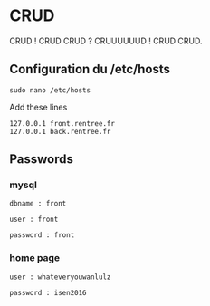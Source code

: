 # CRUD
CRUD ! CRUD CRUD ? CRUUUUUUD ! CRUD CRUD.

## Configuration du /etc/hosts

```
sudo nano /etc/hosts
```

Add these lines

```
127.0.0.1 front.rentree.fr
127.0.0.1 back.rentree.fr
```

## Passwords


### mysql

```
dbname : front
```

```
user : front
```

```
password : front
```

### home page

```
user : whateveryouwanlulz
```

```
password : isen2016
```
